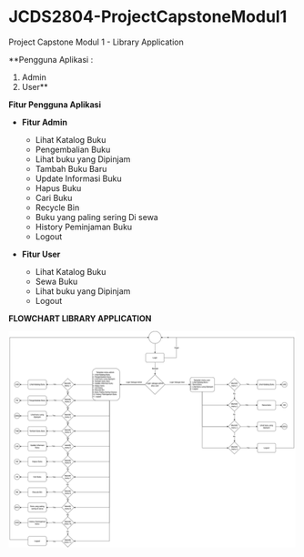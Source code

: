 # JCDS2804-ProjectCapstoneModul1
Project Capstone Modul 1 - Library Application

**Pengguna Aplikasi :
1. Admin
2. User**

**Fitur Pengguna Aplikasi**
* **Fitur Admin**
  * Lihat Katalog Buku
  * Pengembalian Buku
  * Lihat buku yang Dipinjam
  * Tambah Buku Baru
  * Update Informasi Buku
  * Hapus Buku
  * Cari Buku
  * Recycle Bin
  * Buku yang paling sering Di sewa
  * History Peminjaman Buku
  * Logout

* **Fitur User**
  * Lihat Katalog Buku
  * Sewa Buku
  * Lihat buku yang Dipinjam
  * Logout
 

 **FLOWCHART LIBRARY APPLICATION**

![alt text](FlowChartModul1-Main().png)
